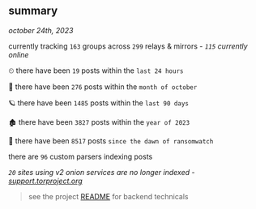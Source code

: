 
## summary
_october 24th, 2023_

currently tracking `163` groups across `299` relays & mirrors - _`115` currently online_

⏲ there have been `19` posts within the `last 24 hours`

🦈 there have been `276` posts within the `month of october`

🪐 there have been `1485` posts within the `last 90 days`

🏚 there have been `3827` posts within the `year of 2023`

🦕 there have been `8517` posts `since the dawn of ransomwatch`

there are `96` custom parsers indexing posts

_`20` sites using v2 onion services are no longer indexed - [support.torproject.org](https://support.torproject.org/onionservices/v2-deprecation/)_

> see the project [README](https://github.com/joshhighet/ransomwatch#ransomwatch--) for backend technicals
